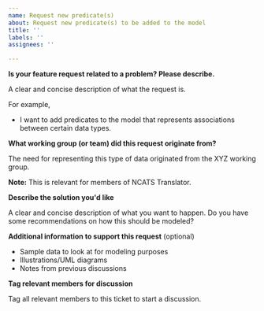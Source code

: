 ```yaml
---
name: Request new predicate(s)
about: Request new predicate(s) to be added to the model
title: ''
labels: ''
assignees: ''

---
```


**Is your feature request related to a problem? Please describe.**

A clear and concise description of what the request is. 

For example,
- I want to add predicates to the model that represents associations between certain data types.

**What working group (or team) did this request originate from?**

The need for representing this type of data originated from the XYZ working group.

**Note:** This is relevant for members of NCATS Translator.

**Describe the solution you'd like**

A clear and concise description of what you want to happen. Do you have some recommendations on how this should be modeled?

**Additional information to support this request** (optional)

- Sample data to look at for modeling purposes
- Illustrations/UML diagrams
- Notes from previous discussions

**Tag relevant members for discussion**

Tag all relevant members to this ticket to start a discussion.
